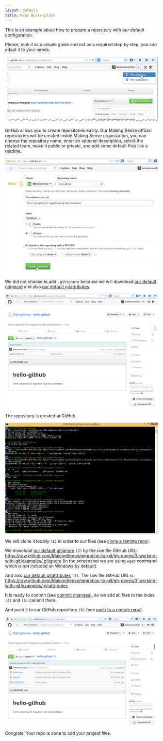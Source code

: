```yaml
---
layout: default
title: Repo Boilerplate
---
```


This is an example about how to prepare a repository with our default configuration.

Please, look it as a simple guide and not as a required step by step, you can adapt it to your needs.

![New repo button](repo-boilerplate-01-new-repo-button.png)

GitHub allows you to create repositories easily. Our Making Sense official repositories will be created inside Making Sense organization, you can choose the repository name, enter an optional description, select the related team, make it public or private, and add some default files like a readme.

![New repo form](repo-boilerplate-02-new-repo-form.png)

We did not choose to add `.gitignore` because we will download [our default gitignore] and also [our default gitattributes].

![New repo created](repo-boilerplate-03-new-repo-created.png)

The repository is created at GitHub.

![Add configuration files](repo-boilerplate-04-add-configuration-files.png)

We will clone it locally `(1)` in order to our files (see [clone a remote repo]).

We download [our default gitignore] `(2)` by the raw file GitHub URL: <https://raw.github.com/MakingSense/migration-to-git/gh-pages/3-working-with-git/examples/.gitignore> (In the screenshot we are using `wget` command which is not included on Windows by default).

And also [our default gitattributes] `(3)`. The raw file GitHub URL is: <https://raw.github.com/MakingSense/migration-to-git/gh-pages/3-working-with-git/examples/.gitattributes>

It is ready to commit (see [commit changes]), so we add all files to the index `(4)` and `(5)` commit them.

And push it to our GitHub repository `(6)` (see [push to a remote repo]).

![Repo is ready](repo-boilerplate-05-repo-is-ready.png)

Congrats! Your repo is done to add your project files.



[clone a remote repo]: /migration-to-git/3-working-with-git/clone-remote-repo.html
[our default gitignore]: https://github.com/MakingSense/migration-to-git/tree/gh-pages/3-working-with-git/examples/.gitignore
[our default gitattributes]: https://github.com/MakingSense/migration-to-git/tree/gh-pages/3-working-with-git/examples/.gitattributes
[commit changes]: /migration-to-git/3-working-with-git/commit-changes.html
[push to a remote repo]: /migration-to-git/3-working-with-git/push-to-a-remote-repo.html